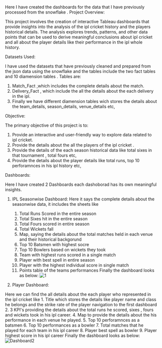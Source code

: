 Here I have created the dashboards for the data that I have previously processed from the snowflake .
Project Overview:

This project involves the creation of interactive Tableau dashboards that provide insights into the analysis of the ipl cricket history and the players historical details. The analysis explores trends, patterns, and other data points that can be used to derive meaningful conclusions about ipl cricket and all about the player details like their performance in the ipl whole history.

Datasets Used:

 I have used the datasets that have previously cleaned and prepared from the json data using the snowflake and the tables include the two fact tables and 10 diamension tables .
Tables are: 
1. Match_Fact ,which includes the complete details about the match.
2. Delivery_Fact , which include the all the details about the each delivery in the ipl.
3. Finally we have different diamension tables wich stores the details about the team_details, season_details, venue_details etc,

Objective:

 The primary objective of this project is to:
1. Provide an interactive and user-friendly way to explore data related to ipl cricket.
2. Provide the details about the all the players of the ipl cricket .
3. Provide the details of the each season historical data like total sixes in that tournament , total fours etc,
4. Provide the details about the player details like total runs, top 10 perforamnces in his ipl history etc,

Dashboards:
     
Here I have created 2 Dashboards each dashoborad has its own meaningful insights.
1. IPL Seasonwise Dashboard:
Here it says the complete details about the seasonwise data, it includes the sheets like
    1. Total Runs Scored in the entire season
    2. Total Sixes hit in the entire season
    3. Total Fours scored in entire season
    4. Total Wickets fall 
    5. Map, saying the details about the total matches held in each venue and their historical backgorund
    6. Top 10 Batsmen with highest socre
    7. Top 10 Bowlers based on wickets they took
    8. Team with highest runs scored in a single match
    9. Player with best spell in entire season
    10. Player with the highest individual score in single match
    11. Points table of the teams performances
Finally the dashboard looks as below:
       ![1](https://github.com/user-attachments/assets/5cbb45af-e680-47c7-9e09-471412467b3b)

2. Player Dashboard:

Here we can find the all details about the each player who represented in the ipl cricket like
    1. Title which stores the details like player name and class he belongs and the strike rate of the player navigation to the first dashboard
    2. 3 KPI's providing the details about the total runs he scored, sixes , fours and wickets took in his ipl career.
    4. Map to provide the details about the his performance in each venue he played.
    5. Top 10 perforamnces as a batsmen
    6. Top 10 performances as a bowler 
    7. Total matches that he played for each team in his ipl career
    8. Player best spell as bowler
    9. Player highest score in his ipl career
Finally the dashboard looks as below:
     ![Dashboard2](https://github.com/user-attachments/assets/2506bcf4-d643-4b43-a67b-9be421065763)
   

    

